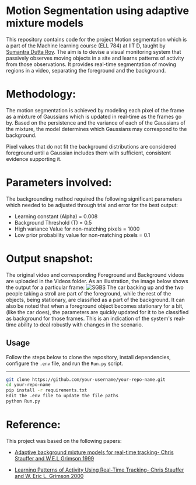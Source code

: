 # Motion Segmentation using adaptive mixture models
This repository contains code for the project Motion segmentation which is a part of the Machine learning course (ELL 784) at IIT D, taught by  [Sumantra Dutta Roy](sumantra@ee.iitd.ac.in). The aim is to devise a visual monitoring system that passively observes moving objects in a site and learns patterns of activity from those observations. It provides real-time segmentation of moving regions in a video, separating the foreground and the background.

# Methodology:
The motion segmentation is achieved by modeling each pixel of the frame as a mixture of Gaussians which is updated in real-time as the frames go by. Based on the persistence and the variance of each of the Gaussians of the mixture, the model determines which Gaussians may correspond to the background.

Pixel values that do not fit the background distributions are considered foreground until a Gaussian includes them with sufficient, consistent evidence supporting it.

# Parameters involved:
The backgrounding method required the following significant parameters which needed to be adjusted through trial and error for the best output:

* Learning constant (Alpha) = 0.008
* Background Threshold (T) = 0.5
* High variance Value for non-matching pixels = 1000
* Low prior probability value for non-matching pixels = 0.1

# Output snapshot:
The original video and corresponding Foreground and Background videos are uploaded in the Videos folder. As an illustration, the image below shows the output for a particular frame:
![SGBS](https://github.com/user-attachments/assets/94c2d149-f9ab-4933-87b2-1736e54c1481)
The car backing up and the two people taking a stroll are part of the foreground, while the rest of the objects, being stationary, are classified as a part of the background. It can also be noted that when a foreground object becomes stationary for a bit, (like the car does), the parameters are quickly updated for it to be classified as background for those frames. This is an indication of the system's real-time ability to deal robustly with changes in the scenario.

## Usage

Follow the steps below to clone the repository, install dependencies, configure the `.env` file, and run the `Run.py` script.

---

```bash
git clone https://github.com/your-username/your-repo-name.git
cd your-repo-name
pip install -r requirements.txt
Edit the .env file to update the file paths
python Run.py
```



# Reference:
This project was based on the following papers:

* [Adaptive background mixture models for real-time tracking- Chris Stauffer and W.E.L Grimson 1999](http://www.ai.mit.edu/projects/vsam/Publications/stauffer_cvpr98_track.pdf)

* [Learning Patterns of Activity Using Real-Time Tracking- Chris Stauffer and W. Eric L. Grimson 2000](https://people.csail.mit.edu/welg/papers/learning2000.pdf)


